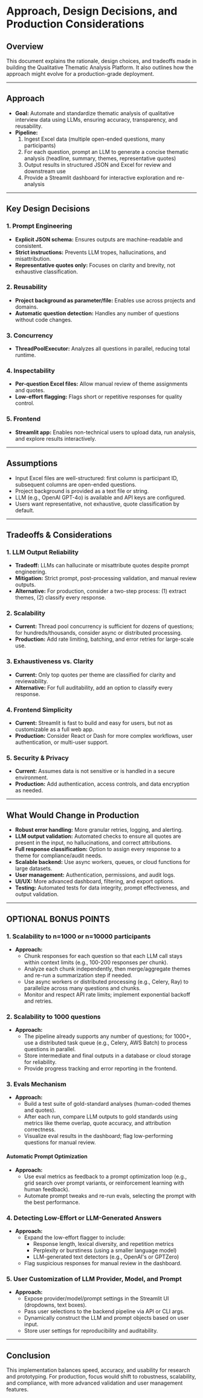 # Approach, Design Decisions, and Production Considerations

## Overview
This document explains the rationale, design choices, and tradeoffs made in building the Qualitative Thematic Analysis Platform. It also outlines how the approach might evolve for a production-grade deployment.

---

## Approach
- **Goal:** Automate and standardize thematic analysis of qualitative interview data using LLMs, ensuring accuracy, transparency, and reusability.
- **Pipeline:**
  1. Ingest Excel data (multiple open-ended questions, many participants)
  2. For each question, prompt an LLM to generate a concise thematic analysis (headline, summary, themes, representative quotes)
  3. Output results in structured JSON and Excel for review and downstream use
  4. Provide a Streamlit dashboard for interactive exploration and re-analysis

---

## Key Design Decisions

### 1. **Prompt Engineering**
- **Explicit JSON schema:** Ensures outputs are machine-readable and consistent.
- **Strict instructions:** Prevents LLM tropes, hallucinations, and misattribution.
- **Representative quotes only:** Focuses on clarity and brevity, not exhaustive classification.

### 2. **Reusability**
- **Project background as parameter/file:** Enables use across projects and domains.
- **Automatic question detection:** Handles any number of questions without code changes.

### 3. **Concurrency**
- **ThreadPoolExecutor:** Analyzes all questions in parallel, reducing total runtime.

### 4. **Inspectability**
- **Per-question Excel files:** Allow manual review of theme assignments and quotes.
- **Low-effort flagging:** Flags short or repetitive responses for quality control.

### 5. **Frontend**
- **Streamlit app:** Enables non-technical users to upload data, run analysis, and explore results interactively.

---

## Assumptions
- Input Excel files are well-structured: first column is participant ID, subsequent columns are open-ended questions.
- Project background is provided as a text file or string.
- LLM (e.g., OpenAI GPT-4o) is available and API keys are configured.
- Users want representative, not exhaustive, quote classification by default.

---

## Tradeoffs & Considerations

### 1. **LLM Output Reliability**
- **Tradeoff:** LLMs can hallucinate or misattribute quotes despite prompt engineering.
- **Mitigation:** Strict prompt, post-processing validation, and manual review outputs.
- **Alternative:** For production, consider a two-step process: (1) extract themes, (2) classify every response.

### 2. **Scalability**
- **Current:** Thread pool concurrency is sufficient for dozens of questions; for hundreds/thousands, consider async or distributed processing.
- **Production:** Add rate limiting, batching, and error retries for large-scale use.

### 3. **Exhaustiveness vs. Clarity**
- **Current:** Only top quotes per theme are classified for clarity and reviewability.
- **Alternative:** For full auditability, add an option to classify every response.

### 4. **Frontend Simplicity**
- **Current:** Streamlit is fast to build and easy for users, but not as customizable as a full web app.
- **Production:** Consider React or Dash for more complex workflows, user authentication, or multi-user support.

### 5. **Security & Privacy**
- **Current:** Assumes data is not sensitive or is handled in a secure environment.
- **Production:** Add authentication, access controls, and data encryption as needed.

---

## What Would Change in Production
- **Robust error handling:** More granular retries, logging, and alerting.
- **LLM output validation:** Automated checks to ensure all quotes are present in the input, no hallucinations, and correct attributions.
- **Full response classification:** Option to assign every response to a theme for compliance/audit needs.
- **Scalable backend:** Use async workers, queues, or cloud functions for large datasets.
- **User management:** Authentication, permissions, and audit logs.
- **UI/UX:** More advanced dashboard, filtering, and export options.
- **Testing:** Automated tests for data integrity, prompt effectiveness, and output validation.

---

## OPTIONAL BONUS POINTS

### 1. **Scalability to n=1000 or n=10000 participants**
- **Approach:**
  - Chunk responses for each question so that each LLM call stays within context limits (e.g., 100-200 responses per chunk).
  - Analyze each chunk independently, then merge/aggregate themes and re-run a summarization step if needed.
  - Use async workers or distributed processing (e.g., Celery, Ray) to parallelize across many questions and chunks.
  - Monitor and respect API rate limits; implement exponential backoff and retries.

### 2. **Scalability to 1000 questions**
- **Approach:**
  - The pipeline already supports any number of questions; for 1000+, use a distributed task queue (e.g., Celery, AWS Batch) to process questions in parallel.
  - Store intermediate and final outputs in a database or cloud storage for reliability.
  - Provide progress tracking and error reporting in the frontend.

### 3. **Evals Mechanism**
- **Approach:**
  - Build a test suite of gold-standard analyses (human-coded themes and quotes).
  - After each run, compare LLM outputs to gold standards using metrics like theme overlap, quote accuracy, and attribution correctness.
  - Visualize eval results in the dashboard; flag low-performing questions for manual review.

#### **Automatic Prompt Optimization**
- **Approach:**
  - Use eval metrics as feedback to a prompt optimization loop (e.g., grid search over prompt variants, or reinforcement learning with human feedback).
  - Automate prompt tweaks and re-run evals, selecting the prompt with the best performance.

### 4. **Detecting Low-Effort or LLM-Generated Answers**
- **Approach:**
  - Expand the low-effort flagger to include:
    - Response length, lexical diversity, and repetition metrics
    - Perplexity or burstiness (using a smaller language model)
    - LLM-generated text detectors (e.g., OpenAI's or GPTZero)
  - Flag suspicious responses for manual review in the dashboard.

### 5. **User Customization of LLM Provider, Model, and Prompt**
- **Approach:**
  - Expose provider/model/prompt settings in the Streamlit UI (dropdowns, text boxes).
  - Pass user selections to the backend pipeline via API or CLI args.
  - Dynamically construct the LLM and prompt objects based on user input.
  - Store user settings for reproducibility and auditability.

---

## Conclusion
This implementation balances speed, accuracy, and usability for research and prototyping. For production, focus would shift to robustness, scalability, and compliance, with more advanced validation and user management features. 